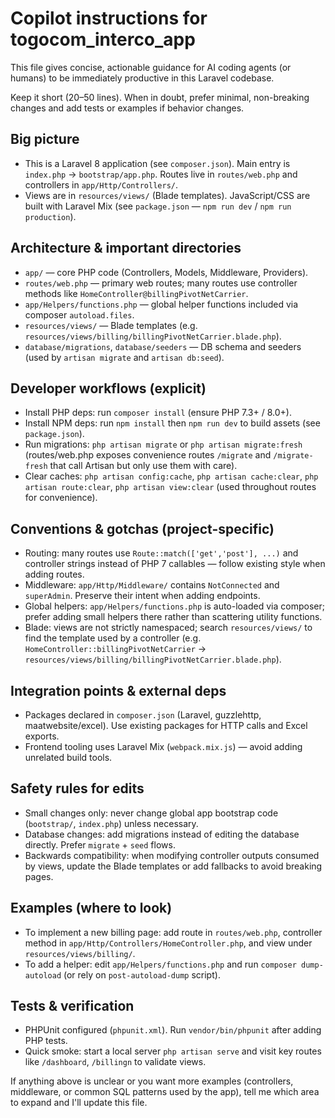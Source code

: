 <!-- .github/copilot-instructions.md - guidance for AI coding agents working on togocom_interco_app -->
# Copilot instructions for togocom_interco_app

This file gives concise, actionable guidance for AI coding agents (or humans) to be immediately productive in this Laravel codebase.

Keep it short (20–50 lines). When in doubt, prefer minimal, non-breaking changes and add tests or examples if behavior changes.

## Big picture
- This is a Laravel 8 application (see `composer.json`). Main entry is `index.php` → `bootstrap/app.php`. Routes live in `routes/web.php` and controllers in `app/Http/Controllers/`.
- Views are in `resources/views/` (Blade templates). JavaScript/CSS are built with Laravel Mix (see `package.json` — `npm run dev` / `npm run production`).

## Architecture & important directories
- `app/` — core PHP code (Controllers, Models, Middleware, Providers).
- `routes/web.php` — primary web routes; many routes use controller methods like `HomeController@billingPivotNetCarrier`.
- `app/Helpers/functions.php` — global helper functions included via composer `autoload.files`.
- `resources/views/` — Blade templates (e.g. `resources/views/billing/billingPivotNetCarrier.blade.php`).
- `database/migrations`, `database/seeders` — DB schema and seeders (used by `artisan migrate` and `artisan db:seed`).

## Developer workflows (explicit)
- Install PHP deps: run `composer install` (ensure PHP 7.3+ / 8.0+).
- Install NPM deps: run `npm install` then `npm run dev` to build assets (see `package.json`).
- Run migrations: `php artisan migrate` or `php artisan migrate:fresh` (routes/web.php exposes convenience routes `/migrate` and `/migrate-fresh` that call Artisan but only use them with care).
- Clear caches: `php artisan config:cache`, `php artisan cache:clear`, `php artisan route:clear`, `php artisan view:clear` (used throughout routes for convenience).

## Conventions & gotchas (project-specific)
- Routing: many routes use `Route::match(['get','post'], ...)` and controller strings instead of PHP 7 callables — follow existing style when adding routes.
- Middleware: `app/Http/Middleware/` contains `NotConnected` and `superAdmin`. Preserve their intent when adding endpoints.
- Global helpers: `app/Helpers/functions.php` is auto-loaded via composer; prefer adding small helpers there rather than scattering utility functions.
- Blade: views are not strictly namespaced; search `resources/views/` to find the template used by a controller (e.g. `HomeController::billingPivotNetCarrier` → `resources/views/billing/billingPivotNetCarrier.blade.php`).

## Integration points & external deps
- Packages declared in `composer.json` (Laravel, guzzlehttp, maatwebsite/excel). Use existing packages for HTTP calls and Excel exports.
- Frontend tooling uses Laravel Mix (`webpack.mix.js`) — avoid adding unrelated build tools.

## Safety rules for edits
- Small changes only: never change global app bootstrap code (`bootstrap/`, `index.php`) unless necessary.
- Database changes: add migrations instead of editing the database directly. Prefer `migrate` + `seed` flows.
- Backwards compatibility: when modifying controller outputs consumed by views, update the Blade templates or add fallbacks to avoid breaking pages.

## Examples (where to look)
- To implement a new billing page: add route in `routes/web.php`, controller method in `app/Http/Controllers/HomeController.php`, and view under `resources/views/billing/`.
- To add a helper: edit `app/Helpers/functions.php` and run `composer dump-autoload` (or rely on `post-autoload-dump` script).

## Tests & verification
- PHPUnit configured (`phpunit.xml`). Run `vendor/bin/phpunit` after adding PHP tests.
- Quick smoke: start a local server `php artisan serve` and visit key routes like `/dashboard`, `/billingn` to validate views.

If anything above is unclear or you want more examples (controllers, middleware, or common SQL patterns used by the app), tell me which area to expand and I'll update this file.
